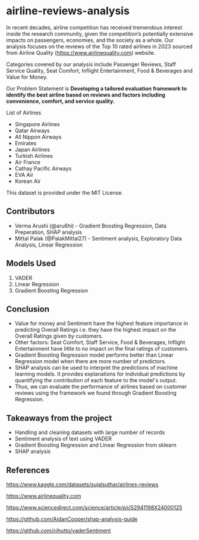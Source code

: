 # airline-reviews-analysis

In recent decades, airline competition has received tremendous interest inside the research community, given the competition’s potentially extensive impacts on passengers, economies, and the society as a whole. Our analysis focuses on the reviews of the Top 10 rated airlines in 2023 sourced from Airline Quality (https://www.airlinequality.com) website.

Categories covered by our analysis include Passenger Reviews, Staff Service Quality, Seat Comfort, Inflight Entertainment, Food & Beverages and Value for Money.

Our Problem Statement is **Developing a tailored evaluation framework to identify the best airline based on reviews and factors including convenience, comfort, and service quality.**

List of Airlines

- Singapore Airlines
- Qatar Airways
- All Nippon Airways
- Emirates
- Japan Airlines
- Turkish Airlines
- Air France
- Cathay Pacific Airways
- EVA Air
- Korean Air

This dataset is provided under the MIT License.

## Contributors

- Verma Arushi (@aru6hi) - Gradient Boosting Regression, Data Preperation, SHAP analysis
- Mittal Palak (@PalakMittal27) - Sentiment analysis, Exploratory Data Analysis, Linear Regression

## Models Used
1. VADER
2. Linear Regression
3. Gradient Boosting Regression

## Conclusion
- Value for money and Sentiment have the highest feature importance in predicting Overall Ratings i.e. they have the highest impact on the Overall Ratings given by customers.
- Other factors: Seat Comfort, Staff Service, Food & Beverages, Inflight Entertainment have little to no impact on the final ratings of customers.
- Gradient Boosting Regression model performs better than Linear Regression model when there are more number of predictors.
- SHAP analysis can be used to interpret the predictions of machine learning models. It provides explanations for individual predictions by quantifying the contribution of each feature to the model's output.
- Thus, we can evaluate the performance of airlines based on customer reviews using the framework we found through Gradient Boosting Regression.

## Takeaways from the project
- Handling and cleaning datasets with large number of records
- Sentiment analysis of text using VADER
- Gradient Boosting Regression and Linear Regression from sklearn
- SHAP analysis

## References
https://www.kaggle.com/datasets/sujalsuthar/airlines-reviews

https://www.airlinequality.com

https://www.sciencedirect.com/science/article/pii/S2941198X24000125

https://github.com/AidanCooper/shap-analysis-guide

https://github.com/cjhutto/vaderSentiment
